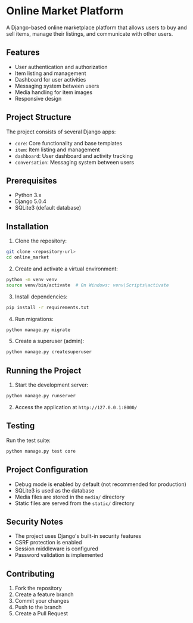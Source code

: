 # Online Market Platform

A Django-based online marketplace platform that allows users to buy and sell items, manage their listings, and communicate with other users.

## Features

- User authentication and authorization
- Item listing and management
- Dashboard for user activities
- Messaging system between users
- Media handling for item images
- Responsive design

## Project Structure

The project consists of several Django apps:
- `core`: Core functionality and base templates
- `item`: Item listing and management
- `dashboard`: User dashboard and activity tracking
- `conversation`: Messaging system between users

## Prerequisites

- Python 3.x
- Django 5.0.4
- SQLite3 (default database)

## Installation

1. Clone the repository:
```bash
git clone <repository-url>
cd online_market
```

2. Create and activate a virtual environment:
```bash
python -m venv venv
source venv/bin/activate  # On Windows: venv\Scripts\activate
```

3. Install dependencies:
```bash
pip install -r requirements.txt
```

4. Run migrations:
```bash
python manage.py migrate
```

5. Create a superuser (admin):
```bash
python manage.py createsuperuser
```

## Running the Project

1. Start the development server:
```bash
python manage.py runserver
```

2. Access the application at `http://127.0.0.1:8000/`

## Testing

Run the test suite:
```bash
python manage.py test core
```

## Project Configuration

- Debug mode is enabled by default (not recommended for production)
- SQLite3 is used as the database
- Media files are stored in the `media/` directory
- Static files are served from the `static/` directory

## Security Notes

- The project uses Django's built-in security features
- CSRF protection is enabled
- Session middleware is configured
- Password validation is implemented

## Contributing

1. Fork the repository
2. Create a feature branch
3. Commit your changes
4. Push to the branch
5. Create a Pull Request



